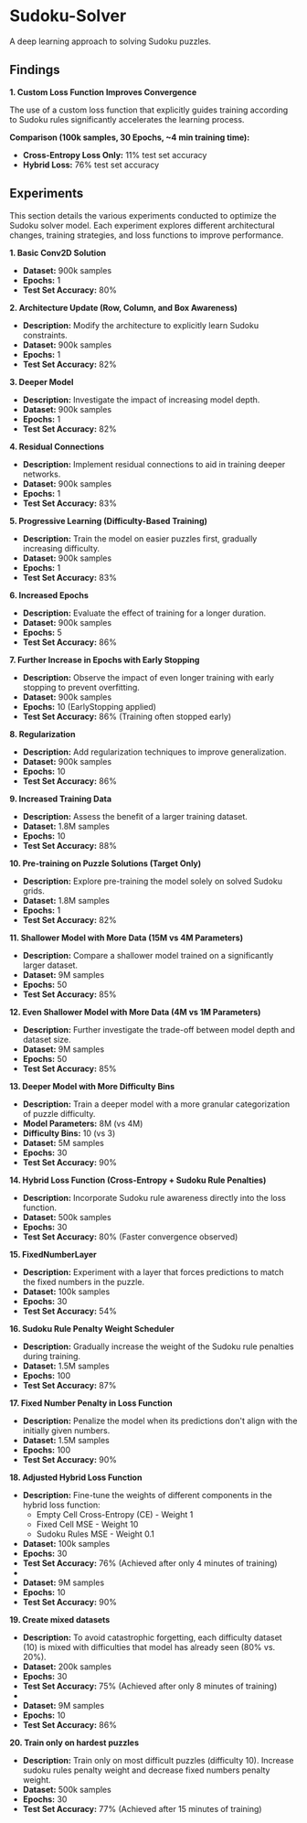 # Sudoku-Solver

A deep learning approach to solving Sudoku puzzles.

## Findings

**1. Custom Loss Function Improves Convergence**

The use of a custom loss function that explicitly guides training according to Sudoku rules significantly accelerates the learning process.

**Comparison (100k samples, 30 Epochs, ~4 min training time):**

* **Cross-Entropy Loss Only:** 11% test set accuracy
* **Hybrid Loss:** 76% test set accuracy

## Experiments

This section details the various experiments conducted to optimize the Sudoku solver model. Each experiment explores different architectural changes, training strategies, and loss functions to improve performance.

**1. Basic Conv2D Solution**

* **Dataset:** 900k samples
* **Epochs:** 1
* **Test Set Accuracy:** 80%

**2. Architecture Update (Row, Column, and Box Awareness)**

* **Description:** Modify the architecture to explicitly learn Sudoku constraints.
* **Dataset:** 900k samples
* **Epochs:** 1
* **Test Set Accuracy:** 82%

**3. Deeper Model**

* **Description:** Investigate the impact of increasing model depth.
* **Dataset:** 900k samples
* **Epochs:** 1
* **Test Set Accuracy:** 82%

**4. Residual Connections**

* **Description:** Implement residual connections to aid in training deeper networks.
* **Dataset:** 900k samples
* **Epochs:** 1
* **Test Set Accuracy:** 83%

**5. Progressive Learning (Difficulty-Based Training)**

* **Description:** Train the model on easier puzzles first, gradually increasing difficulty.
* **Dataset:** 900k samples
* **Epochs:** 1
* **Test Set Accuracy:** 83%

**6. Increased Epochs**

* **Description:** Evaluate the effect of training for a longer duration.
* **Dataset:** 900k samples
* **Epochs:** 5
* **Test Set Accuracy:** 86%

**7. Further Increase in Epochs with Early Stopping**

* **Description:** Observe the impact of even longer training with early stopping to prevent overfitting.
* **Dataset:** 900k samples
* **Epochs:** 10 (EarlyStopping applied)
* **Test Set Accuracy:** 86% (Training often stopped early)

**8. Regularization**

* **Description:** Add regularization techniques to improve generalization.
* **Dataset:** 900k samples
* **Epochs:** 10
* **Test Set Accuracy:** 86%

**9. Increased Training Data**

* **Description:** Assess the benefit of a larger training dataset.
* **Dataset:** 1.8M samples
* **Epochs:** 10
* **Test Set Accuracy:** 88%

**10. Pre-training on Puzzle Solutions (Target Only)**

* **Description:** Explore pre-training the model solely on solved Sudoku grids.
* **Dataset:** 1.8M samples
* **Epochs:** 1
* **Test Set Accuracy:** 82%

**11. Shallower Model with More Data (15M vs 4M Parameters)**

* **Description:** Compare a shallower model trained on a significantly larger dataset.
* **Dataset:** 9M samples
* **Epochs:** 50
* **Test Set Accuracy:** 85%

**12. Even Shallower Model with More Data (4M vs 1M Parameters)**

* **Description:** Further investigate the trade-off between model depth and dataset size.
* **Dataset:** 9M samples
* **Epochs:** 50
* **Test Set Accuracy:** 85%

**13. Deeper Model with More Difficulty Bins**

* **Description:** Train a deeper model with a more granular categorization of puzzle difficulty.
* **Model Parameters:** 8M (vs 4M)
* **Difficulty Bins:** 10 (vs 3)
* **Dataset:** 5M samples
* **Epochs:** 30
* **Test Set Accuracy:** 90%

**14. Hybrid Loss Function (Cross-Entropy + Sudoku Rule Penalties)**

* **Description:** Incorporate Sudoku rule awareness directly into the loss function.
* **Dataset:** 500k samples
* **Epochs:** 30
* **Test Set Accuracy:** 80% (Faster convergence observed)

**15. FixedNumberLayer**

* **Description:** Experiment with a layer that forces predictions to match the fixed numbers in the puzzle.
* **Dataset:** 100k samples
* **Epochs:** 30
* **Test Set Accuracy:** 54%

**16. Sudoku Rule Penalty Weight Scheduler**

* **Description:** Gradually increase the weight of the Sudoku rule penalties during training.
* **Dataset:** 1.5M samples
* **Epochs:** 100
* **Test Set Accuracy:** 87%

**17. Fixed Number Penalty in Loss Function**

* **Description:** Penalize the model when its predictions don't align with the initially given numbers.
* **Dataset:** 1.5M samples
* **Epochs:** 100
* **Test Set Accuracy:** 90%

**18. Adjusted Hybrid Loss Function**

* **Description:** Fine-tune the weights of different components in the hybrid loss function:
    * Empty Cell Cross-Entropy (CE) - Weight 1
    * Fixed Cell MSE - Weight 10
    * Sudoku Rules MSE - Weight 0.1
* **Dataset:** 100k samples
* **Epochs:** 30
* **Test Set Accuracy:** 76% (Achieved after only 4 minutes of training)
* 
* **Dataset:** 9M samples
* **Epochs:** 10
* **Test Set Accuracy:** 90%

**19. Create mixed datasets**

* **Description:** To avoid catastrophic forgetting, each difficulty dataset (10) is mixed with difficulties that model has already seen (80% vs. 20%).
* **Dataset:** 200k samples
* **Epochs:** 30
* **Test Set Accuracy:** 75% (Achieved after only 8 minutes of training)
* 
* **Dataset:** 9M samples
* **Epochs:** 10
* **Test Set Accuracy:** 86%

**20. Train only on hardest puzzles**

* **Description:** Train only on most difficult puzzles (difficulty 10). Increase sudoku rules penalty weight and decrease fixed numbers penalty weight.
* **Dataset:** 500k samples
* **Epochs:** 30
* **Test Set Accuracy:** 77% (Achieved after 15 minutes of training)